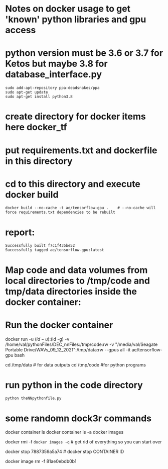 # Notes on docker usage to get 'known' python libraries and gpu access

# python version must be 3.6 or 3.7 for Ketos but maybe 3.8 for database_interface.py
	sudo add-apt-repository ppa:deadsnakes/ppa
	sudo apt-get update
	sudo apt-get install python3.8

# create directory for docker items  here docker_tf
# put requirements.txt and dockerfile in this directory
# cd to this directory and execute docker build

	docker build --no-cache -t ae/tensorflow-gpu .    # --no-cache will force requirements.txt dependencies to be rebuilt

# report:
	Successfully built f7c1f435be52
	Successfully tagged ae/tensorflow-gpu:latest



#  Map code and data volumes from local directories to /tmp/code and tmp/data directories inside the docker container:
#	Run the docker container

docker run -u $(id -u):$(id -g) -v /home/val/pythonFiles/DEC_nnFiles:/tmp/code:rw -v "/media/val/Seagate Portable Drive/WAVs_09_12_2021":/tmp/data:rw --gpus all -it ae/tensorflow-gpu bash

cd /tmp/data   # for data outputs
cd /tmp/code   #for python programs

# run python in the code directory

	python theNNpythonfile.py
	

# some randomn dock3r commands

docker container ls
docker container ls -a
docker images

docker rmi -f `docker images -q`  # get rid of everything so you can start over

docker stop 7887359a5a74   # docker stop CONTAINER ID

docker image rm -f 81ae0ebdb0b1

